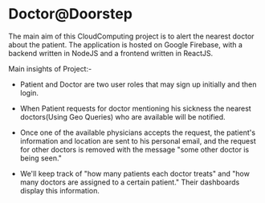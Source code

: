 # Doctor@Doorstep

The main aim of this CloudComputing project is to alert the nearest doctor about the patient. The application is hosted on Google Firebase, with a backend written in NodeJS and a frontend written in ReactJS.

Main insights of Project:-

* Patient and Doctor are two user roles that may sign up initially and then login.

* When Patient requests for doctor mentioning his sickness the nearest doctors(Using Geo Queries) who are available will be notified.

* Once one of the available physicians accepts the request, the patient's information and location are sent to his personal email, and the request for other doctors is removed with the message "some other doctor is being seen."

* We'll keep track of "how many patients each doctor treats" and "how many doctors are assigned to a certain patient." Their dashboards display this information.
